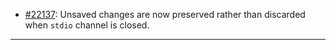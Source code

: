 - [#22137](https://github.com/neovim/neovim/pull/22137): Unsaved changes are now preserved rather than discarded when
  `stdio` channel is closed.

---
